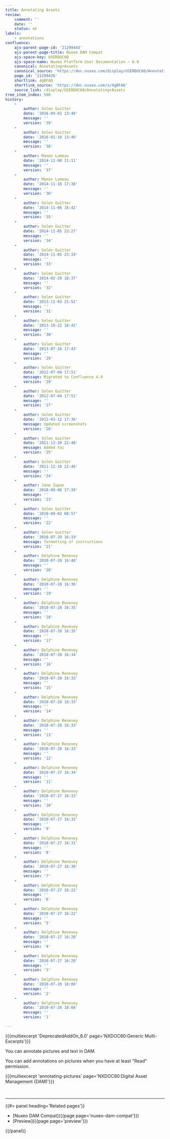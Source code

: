```yaml
---
title: Annotating Assets
review:
    comment: ''
    date: ''
    status: ok
labels:
    - annotations
confluence:
    ajs-parent-page-id: '21299443'
    ajs-parent-page-title: Nuxeo DAM Compat
    ajs-space-key: USERDOC60
    ajs-space-name: Nuxeo Platform User Documentation — 6.0
    canonical: Annotating+Assets
    canonical_source: 'https://doc.nuxeo.com/display/USERDOC60/Annotating+Assets'
    page_id: '21299426'
    shortlink: 4gBFAQ
    shortlink_source: 'https://doc.nuxeo.com/x/4gBFAQ'
    source_link: /display/USERDOC60/Annotating+Assets
tree_item_index: 500
history:
    -
        author: Solen Guitter
        date: '2016-09-01 13:48'
        message: ''
        version: '39'
    -
        author: Solen Guitter
        date: '2016-01-18 13:46'
        message: ''
        version: '38'
    -
        author: Manon Lumeau
        date: '2014-12-08 11:11'
        message: ''
        version: '37'
    -
        author: Manon Lumeau
        date: '2014-11-18 17:38'
        message: ''
        version: '36'
    -
        author: Solen Guitter
        date: '2014-11-06 16:42'
        message: ''
        version: '35'
    -
        author: Solen Guitter
        date: '2014-11-05 23:27'
        message: ''
        version: '34'
    -
        author: Solen Guitter
        date: '2014-11-05 23:19'
        message: ''
        version: '33'
    -
        author: Solen Guitter
        date: '2014-02-20 18:37'
        message: ''
        version: '32'
    -
        author: Solen Guitter
        date: '2013-11-03 21:52'
        message: ''
        version: '31'
    -
        author: Solen Guitter
        date: '2013-10-22 18:42'
        message: ''
        version: '30'
    -
        author: Solen Guitter
        date: '2013-07-16 17:43'
        message: ''
        version: '29'
    -
        author: Solen Guitter
        date: '2012-07-04 17:51'
        message: Migrated to Confluence 4.0
        version: '28'
    -
        author: Solen Guitter
        date: '2012-07-04 17:51'
        message: ''
        version: '27'
    -
        author: Solen Guitter
        date: '2012-03-12 17:36'
        message: Updated screenshots
        version: '26'
    -
        author: Solen Guitter
        date: '2011-12-10 22:48'
        message: Added toc
        version: '25'
    -
        author: Solen Guitter
        date: '2011-12-10 22:46'
        message: ''
        version: '24'
    -
        author: Jane Zupan
        date: '2010-08-06 17:39'
        message: ''
        version: '23'
    -
        author: Solen Guitter
        date: '2010-08-02 08:57'
        message: ''
        version: '22'
    -
        author: Solen Guitter
        date: '2010-07-29 16:19'
        message: formatting of instructions
        version: '21'
    -
        author: Delphine Renevey
        date: '2010-07-28 16:48'
        message: ''
        version: '20'
    -
        author: Delphine Renevey
        date: '2010-07-28 16:36'
        message: ''
        version: '19'
    -
        author: Delphine Renevey
        date: '2010-07-28 16:35'
        message: ''
        version: '18'
    -
        author: Delphine Renevey
        date: '2010-07-28 16:35'
        message: ''
        version: '17'
    -
        author: Delphine Renevey
        date: '2010-07-28 16:34'
        message: ''
        version: '16'
    -
        author: Delphine Renevey
        date: '2010-07-28 16:33'
        message: ''
        version: '15'
    -
        author: Delphine Renevey
        date: '2010-07-28 16:33'
        message: ''
        version: '14'
    -
        author: Delphine Renevey
        date: '2010-07-28 16:33'
        message: ''
        version: '13'
    -
        author: Delphine Renevey
        date: '2010-07-28 16:33'
        message: ''
        version: '12'
    -
        author: Delphine Renevey
        date: '2010-07-27 16:34'
        message: ''
        version: '11'
    -
        author: Delphine Renevey
        date: '2010-07-27 16:33'
        message: ''
        version: '10'
    -
        author: Delphine Renevey
        date: '2010-07-27 16:32'
        message: ''
        version: '9'
    -
        author: Delphine Renevey
        date: '2010-07-27 16:31'
        message: ''
        version: '8'
    -
        author: Delphine Renevey
        date: '2010-07-27 16:30'
        message: ''
        version: '7'
    -
        author: Delphine Renevey
        date: '2010-07-27 16:22'
        message: ''
        version: '6'
    -
        author: Delphine Renevey
        date: '2010-07-27 16:22'
        message: ''
        version: '5'
    -
        author: Delphine Renevey
        date: '2010-07-27 16:20'
        message: ''
        version: '4'
    -
        author: Delphine Renevey
        date: '2010-07-27 16:20'
        message: ''
        version: '3'
    -
        author: Delphine Renevey
        date: '2010-07-20 18:08'
        message: ''
        version: '2'
    -
        author: Delphine Renevey
        date: '2010-07-20 18:08'
        message: ''
        version: '1'

---
```

{{{multiexcerpt 'DeprecatedAddOn_6.0' page='NXDOC60:Generic Multi-Excerpts'}}}

You can annotate pictures and text in DAM.

You can add annotations on pictures when you have at least "Read" permission.

{{{multiexcerpt 'annotating-pictures' page='NXDOC60:Digital Asset Management (DAM)'}}}

&nbsp;

* * *

<div class="row" data-equalizer data-equalize-on="medium"><div class="column medium-6">{{#> panel heading='Related pages'}}

*   [Nuxeo DAM Compat]({{page page='nuxeo-dam-compat'}})
*   [Preview]({{page page='preview'}})

{{/panel}}</div><div class="column medium-6">

&nbsp;

</div></div>
